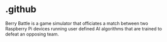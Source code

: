 # .github
Berry Battle is a game simulator that officiates a match between two Raspberry Pi devices running user defined AI algorithms that are trained to defeat an opposing team.
